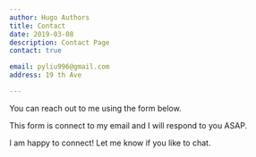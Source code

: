 ```yaml
---
author: Hugo Authors
title: Contact
date: 2019-03-08
description: Contact Page
contact: true

email: pyliu996@gmail.com
address: 19 th Ave

---
```



You can reach out to me using the form below.

This form is connect to my email and I will respond to you ASAP.

I am happy to connect! Let me know if you like to chat.